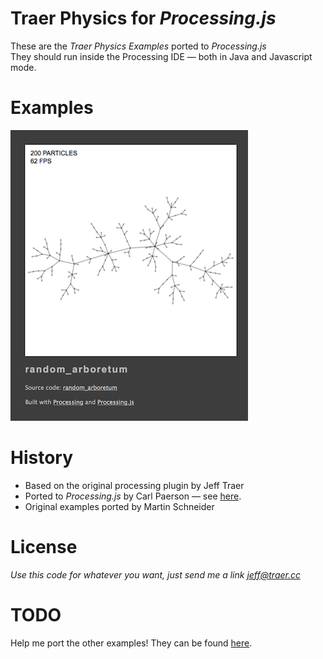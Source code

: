 # Traer Physics for *Processing.js*

These are the *Traer Physics Examples* ported to *Processing.js*  
They should run inside the Processing IDE — both in Java and Javascript mode.

# Examples

[![](img/random_arboretum.png)](https://bitcraftlab.github.io/traer-physics-pjs/examples/random_arboretum/web-export/)

# History

- Based on the original processing plugin by Jeff Traer
- Ported to *Processing.js* by Carl Paerson — see [here](http://svbreakaway.info/tp-downloads.php).
- Original examples ported by Martin Schneider

# License

*Use this code for whatever you want, just send me a link jeff@traer.cc*

# TODO

Help me port the other examples! They can be found [here](https://github.com/bitcraftlab/traer-physics/tree/master/examples).
